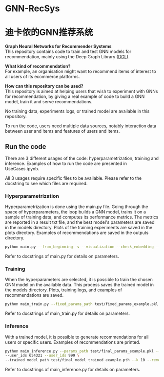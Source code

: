 # GNN-RecSys

# 迪卡侬的GNN推荐系统
**Graph Neural Networks for Recommender Systems**\
This repository contains code to train and test GNN models for recommendation, mainly using the Deep Graph Library
([DGL](https://docs.dgl.ai/)). 

**What kind of recommendation?**\
For example, an organisation might want to recommend items of interest to all users of its ecommerce platforms.

**How can this repository can be used?**\
This repository is aimed at helping users that wish to experiment with GNNs for recommendation, by giving a real example of code
to build a GNN model, train it and serve recommendations.

No training data, experiments logs, or trained model are available in this repository.

To run the code, users need multiple data sources, notably interaction data between user and items and features of users and items.

## Run the code
There are 3 different usages of the code: hyperparametrization, training and inference.
Examples of how to run the code are presented in UseCases.ipynb.

All 3 usages require specific files to be available. Please refer to the docstring to
see which files are required.

### Hyperparametrization

Hyperparametrization is done using the main.py file. 
Going through the space of hyperparameters, the loop builds a GNN model, trains it on a sample of training data, and computes its performance metrics.
The metrics are reported in a result txt file, and the best model's parameters are saved in the models directory.
Plots of the training experiments are saved in the plots directory.
Examples of recommendations are saved in the outputs directory.
```bash
python main.py --from_beginning -v --visualization --check_embedding --remove 0.85 --num_epochs 100 --patience 5 --edge_batch_size 1024 --item_id_type 'ITEM IDENTIFIER' --duplicates 'keep_all'
```
Refer to docstrings of main.py for details on parameters.

### Training

When the hyperparameters are selected, it is possible to train the chosen GNN model on the available data.
This process saves the trained model in the models directory. Plots, training logs, and examples of recommendations are saved.
```bash
python main_train.py --fixed_params_path test/fixed_params_example.pkl --params_path test/params_example.pkl --visualization --check_embedding --remove .85 --edge_batch_size 512
```
Refer to docstrings of main_train.py for details on parameters.

### Inference
With a trained model, it is possible to generate recommendations for all users or specific users.
Examples of recommendations are printed.
```bash
python main_inference.py --params_path test/final_params_example.pkl --user_ids 123456 \
--user_ids 654321 --user_ids 999 \
--trained_model_path test/final_model_trained_example.pth --k 10 --remove .99
```
Refer to docstrings of main_inference.py for details on parameters.

